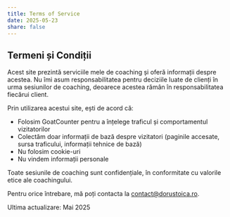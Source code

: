 ```yaml
---
title: Terms of Service
date: 2025-05-23
share: false
---
```


## Termeni și Condiții

Acest site prezintă serviciile mele de coaching și oferă informații despre acestea. Nu îmi asum responsabilitatea pentru deciziile luate de clienți în urma sesiunilor de coaching, deoarece acestea rămân în responsabilitatea fiecărui client.

Prin utilizarea acestui site, ești de acord că:
- Folosim GoatCounter pentru a înțelege traficul și comportamentul vizitatorilor
- Colectăm doar informații de bază despre vizitatori (paginile accesate, sursa traficului, informații tehnice de bază)
- Nu folosim cookie-uri
- Nu vindem informații personale

Toate sesiunile de coaching sunt confidențiale, în conformitate cu valorile etice ale coachingului.

Pentru orice întrebare, mă poți contacta la contact@dorustoica.ro.

Ultima actualizare: Mai 2025
